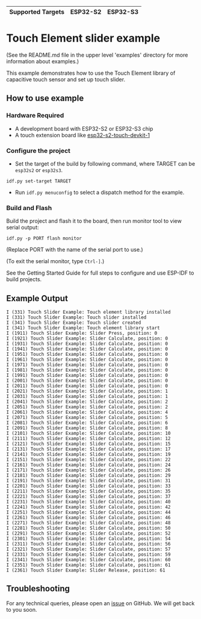 | Supported Targets | ESP32-S2 | ESP32-S3 |
| ----------------- | -------- | -------- |

# Touch Element slider example

(See the README.md file in the upper level 'examples' directory for more information about examples.)

This example demonstrates how to use the Touch Element library of capacitive touch sensor and set up touch slider.

## How to use example

### Hardware Required

* A development board with ESP32-S2 or ESP32-S3 chip
* A touch extension board like [esp32-s2-touch-devkit-1](https://docs.espressif.com/projects/espressif-esp-dev-kits/en/latest/esp32s2/esp32-s2-touch-devkit-1/user_guide.html)

### Configure the project

* Set the target of the build by following command, where TARGET can be `esp32s2` or `esp32s3`.
```
idf.py set-target TARGET
```
* Run `idf.py menuconfig` to select a dispatch method for the example.

### Build and Flash

Build the project and flash it to the board, then run monitor tool to view serial output:

```
idf.py -p PORT flash monitor
```

(Replace PORT with the name of the serial port to use.)

(To exit the serial monitor, type ``Ctrl-]``.)

See the Getting Started Guide for full steps to configure and use ESP-IDF to build projects.

## Example Output

```
I (331) Touch Slider Example: Touch element library installed
I (331) Touch Slider Example: Touch slider installed
I (341) Touch Slider Example: Touch slider created
I (341) Touch Slider Example: Touch element library start
I (1911) Touch Slider Example: Slider Press, position: 0
I (1921) Touch Slider Example: Slider Calculate, position: 0
I (1931) Touch Slider Example: Slider Calculate, position: 0
I (1941) Touch Slider Example: Slider Calculate, position: 0
I (1951) Touch Slider Example: Slider Calculate, position: 0
I (1961) Touch Slider Example: Slider Calculate, position: 0
I (1971) Touch Slider Example: Slider Calculate, position: 0
I (1981) Touch Slider Example: Slider Calculate, position: 0
I (1991) Touch Slider Example: Slider Calculate, position: 0
I (2001) Touch Slider Example: Slider Calculate, position: 0
I (2011) Touch Slider Example: Slider Calculate, position: 0
I (2021) Touch Slider Example: Slider Calculate, position: 1
I (2031) Touch Slider Example: Slider Calculate, position: 1
I (2041) Touch Slider Example: Slider Calculate, position: 2
I (2051) Touch Slider Example: Slider Calculate, position: 2
I (2061) Touch Slider Example: Slider Calculate, position: 4
I (2071) Touch Slider Example: Slider Calculate, position: 5
I (2081) Touch Slider Example: Slider Calculate, position: 6
I (2091) Touch Slider Example: Slider Calculate, position: 8
I (2101) Touch Slider Example: Slider Calculate, position: 10
I (2111) Touch Slider Example: Slider Calculate, position: 12
I (2121) Touch Slider Example: Slider Calculate, position: 15
I (2131) Touch Slider Example: Slider Calculate, position: 17
I (2141) Touch Slider Example: Slider Calculate, position: 19
I (2151) Touch Slider Example: Slider Calculate, position: 22
I (2161) Touch Slider Example: Slider Calculate, position: 24
I (2171) Touch Slider Example: Slider Calculate, position: 26
I (2181) Touch Slider Example: Slider Calculate, position: 29
I (2191) Touch Slider Example: Slider Calculate, position: 31
I (2201) Touch Slider Example: Slider Calculate, position: 33
I (2211) Touch Slider Example: Slider Calculate, position: 35
I (2221) Touch Slider Example: Slider Calculate, position: 37
I (2231) Touch Slider Example: Slider Calculate, position: 40
I (2241) Touch Slider Example: Slider Calculate, position: 42
I (2251) Touch Slider Example: Slider Calculate, position: 44
I (2261) Touch Slider Example: Slider Calculate, position: 46
I (2271) Touch Slider Example: Slider Calculate, position: 48
I (2281) Touch Slider Example: Slider Calculate, position: 50
I (2291) Touch Slider Example: Slider Calculate, position: 52
I (2301) Touch Slider Example: Slider Calculate, position: 54
I (2311) Touch Slider Example: Slider Calculate, position: 56
I (2321) Touch Slider Example: Slider Calculate, position: 57
I (2331) Touch Slider Example: Slider Calculate, position: 59
I (2341) Touch Slider Example: Slider Calculate, position: 60
I (2351) Touch Slider Example: Slider Calculate, position: 61
I (2361) Touch Slider Example: Slider Release, position: 61
```

## Troubleshooting

For any technical queries, please open an [issue](https://github.com/espressif/esp-idf/issues) on GitHub. We will get back to you soon.
